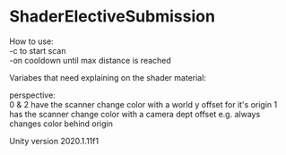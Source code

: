 # ShaderElectiveSubmission

How to use:  
-c to start scan  
-on cooldown until max distance is reached  

Variabes that need explaining on the shader material:  

perspective:  
0 & 2 have the scanner change color with a world y offset for it's origin
1 has the scanner change color with a camera dept offset e.g. always changes color behind origin  
  
Unity version 2020.1.11f1
